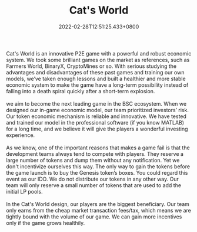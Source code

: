 ﻿---
title: "Cat's World"
description: "A creative P2E game with a quad-tokenomic system."
lead: "A creative P2E game with a quad-tokenomic system."
date: 2022-02-28T12:51:25.433+0800
lastmod: 2022-02-28T12:51:25.433+0800
draft: false
featuredImage: ["100_cats-world.jpg"]
score: "60"
status: "Live"
blockchain: ["Binance"]
nft_support: "No"
free_to_play: "NFT"
play_to_earn: ["NFT","Crypto"]
website: "https://catsworld.io/?utm_source=PlayToEarn.net&utm_medium=organic&utm_campaign=gamepage"
twitter: "https://twitter.com/Cats__World"
discord: "https://discord.gg/dFFM64DZPz"
telegram: "https://t.me/catsworldofficial"
github: 
youtube: 
twitch: 
facebook: 
instagram: 
reddit: 
medium: "https://medium.com/@cats_world"
steam: 
gitbook: 
googleplay: 
appstore: 

  
    
categories: ["games"]
games: ["Building","DeFi","Mining"]
toc: false
pinned: false
weight: 
---
Cat's World is an innovative P2E game with a powerful and robust economic system. We took some brilliant games on the market as references, such as Farmers World, BinaryX, CryptoMines or so. With serious studying the advantages and disadvantages of these past games and training our own models, we’ve taken enough lessons and built a healthier and more stable economic system to make the game have a long-term possibility instead of falling into a death spiral quickly after a short-term explosion. <br> <br> we aim to become the next leading game in the BSC ecosystem. When we designed our in-game economic model, our team prioritized investors’ risk. Our token economic mechanism is reliable and innovative. We have tested and trained our model in the professional software (if you know MATLAB) for a long time, and we believe it will give the players a wonderful investing experience.<br> <br> As we know, one of the important reasons that makes a game fail is that the development teams always tend to compete with players. They reserve a large number of tokens and dump them without any notification. Yet we don't incentivize ourselves this way. The only way to gain the tokens before the game launch is to buy the Genesis token’s boxes. You could regard this event as our IDO. We do not distribute our tokens in any other way. Our team will only reserve a small number of tokens that are used to add the initial LP pools.<br> <br> In the Cat's World design, our players are the biggest beneficiary. Our team only earns from the cheap market transaction fees/tax, which means we are tightly bound with the volume of our game. We can gain more incentives only if the game grows healthily.
